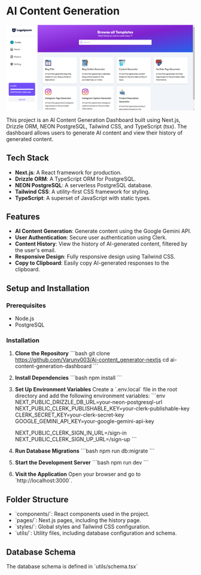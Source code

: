 # AI Content Generation 

![AI Content Generation Dashboard](public/dashboard.png)

This project is an AI Content Generation Dashboard built using Next.js, Drizzle ORM, NEON PostgreSQL, Tailwind CSS, and TypeScript (tsx). The dashboard allows users to generate AI content and view their history of generated content.

## Tech Stack

- **Next.js**: A React framework for production.
- **Drizzle ORM**: A TypeScript ORM for PostgreSQL.
- **NEON PostgreSQL**: A serverless PostgreSQL database.
- **Tailwind CSS**: A utility-first CSS framework for styling.
- **TypeScript**: A superset of JavaScript with static types.

## Features

- **AI Content Generation**: Generate content using the Google Gemini API.
- **User Authentication**: Secure user authentication using Clerk.
- **Content History**: View the history of AI-generated content, filtered by the user's email.
- **Responsive Design**: Fully responsive design using Tailwind CSS.
- **Copy to Clipboard**: Easily copy AI-generated responses to the clipboard.

## Setup and Installation

### Prerequisites

- Node.js
- PostgreSQL

### Installation

1. **Clone the Repository**
    \`\`\`bash
    git clone https://github.com/Varunv003/Ai-content_generator-nextjs
    cd ai-content-generation-dashboard
    \`\`\`

2. **Install Dependencies**
    \`\`\`bash
    npm install
    \`\`\`

3. **Set Up Environment Variables**
    Create a \`.env.local\` file in the root directory and add the following environment variables:
    \`\`\`env
    NEXT_PUBLIC_DRIZZLE_DB_URL=your-neon-postgresql-url
    NEXT_PUBLIC_CLERK_PUBLISHABLE_KEY=your-clerk-publishable-key
    CLERK_SECRET_KEY=your-clerk-secret-key
    GOOGLE_GEMINI_API_KEY=your-google-gemini-api-key

    NEXT_PUBLIC_CLERK_SIGN_IN_URL=/sign-in
    NEXT_PUBLIC_CLERK_SIGN_UP_URL=/sign-up
    \`\`\`

4. **Run Database Migrations**
    \`\`\`bash
    npm run db:migrate
    \`\`\`

5. **Start the Development Server**
    \`\`\`bash
    npm run dev
    \`\`\`

6. **Visit the Application**
    Open your browser and go to \`http://localhost:3000\`.

## Folder Structure

- \`components/\`: React components used in the project.
- \`pages/\`: Next.js pages, including the history page.
- \`styles/\`: Global styles and Tailwind CSS configuration.
- \`utils/\`: Utility files, including database configuration and schema.

## Database Schema

The database schema is defined in \`utils/schema.tsx\`


